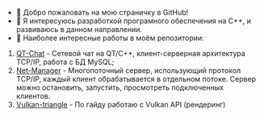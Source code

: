 - 👋 Добро пожаловать на мою страничку в GitHub!
- 👀 Я интересуюсь разработкой програмного обеспечения на C++, и развиваюсь в данном направлении.
- 💼 Наиболее интересные работы в моём репозитории:

1. [QT-Chat](https://github.com/maksakovaa/QT-Chat) - Сетевой чат на QT/C++, клиент-серверная архитектура TCP/IP, работа с БД MySQL;
2. [Net-Manager](https://github.com/maksakovaa/NetManager) - Многопоточный сервер, использующий протокол TCP/IP, каждый клиент обрабатывается в отдельном потоке. Сервер можно остановить, запустить, просмотреть подключенных клиентов.
3. [Vulkan-triangle](https://github.com/maksakovaa/vulkan-triangle) - По гайду работаю с Vulkan API (рендеринг)
<!---
maksakovaa/maksakovaa is a ✨ special ✨ repository because its `README.md` (this file) appears on your GitHub profile.
You can click the Preview link to take a look at your changes.
--->
